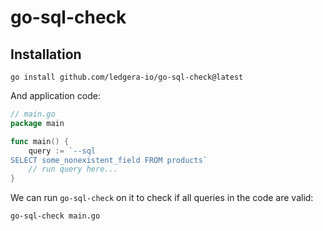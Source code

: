 # go-sql-check

## Installation

```
go install github.com/ledgera-io/go-sql-check@latest
```

And application code:
```go
// main.go
package main

func main() {
	query := `--sql
SELECT some_nonexistent_field FROM products`
    // run query here...
}
```

We can run `go-sql-check` on it to check if all queries in the code are valid:
```bash
go-sql-check main.go
```
